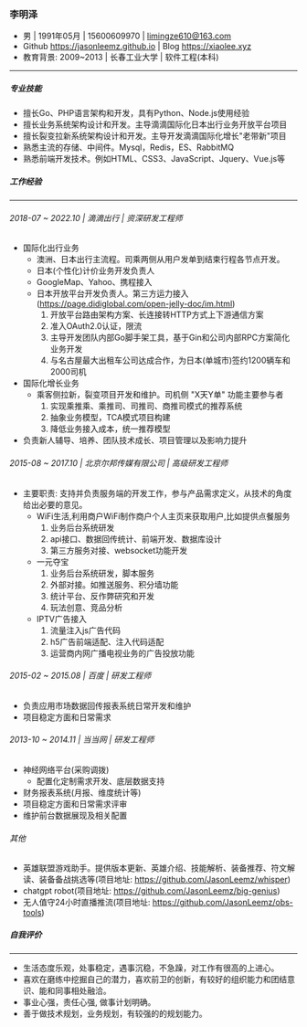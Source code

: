 ### 李明泽

- 男 | 1991年05月 | 15600609970 | limingze610@163.com
- Github https://jasonleemz.github.io | Blog https://xiaolee.xyz
- 教育背景: 2009~2013 | 长春工业大学 | 软件工程(本科)
------

##### 专业技能

- 擅长Go、PHP语言架构和开发，具有Python、Node.js使用经验
- 擅长业务系统架构设计和开发。主导滴滴国际化日本出行业务开放平台项目
- 擅长裂变拉新系统架构设计和开发。主导开发滴滴国际化增长"老带新"项目
- 熟悉主流的存储、中间件。Mysql，Redis，ES、RabbitMQ
- 熟悉前端开发技术。例如HTML、CSS3、JavaScript、Jquery、Vue.js等

##### 工作经验
------

###### 2018-07 ~ 2022.10 | 滴滴出行 | 资深研发工程师

- 国际化出行业务
  - 澳洲、日本出行主流程。司乘两侧从用户发单到结束行程各节点开发。
  - 日本(个性化)计价业务开发负责人
  - GoogleMap、Yahoo、携程接入
  - 日本开放平台开发负责人。第三方运力接入(https://page.didiglobal.com/open-jelly-doc/im.html)
    1. 开放平台路由架构方案、长连接转HTTP方式上下游通信方案
    2. 准入OAuth2.0认证，限流
    3. 主导开发团队内部Go脚手架工具，基于Gin和公司内部RPC方案简化业务开发
    4. 与名古屋最大出租车公司达成合作，为日本(单城市)签约1200辆车和2000司机
- 国际化增长业务
  - 乘客侧拉新，裂变项目开发和维护。司机侧 "X天Y单" 功能主要参与者
    1. 实现乘推乘、乘推司、司推司、商推司模式的推荐系统
    2. 抽象业务模型，TCA模式项目构建
    3. 降低业务接入成本，统一推荐模型
- 负责新人辅导、培养、团队技术成长、项目管理以及影响力提升

###### 2015-08 ~ 2017.10 | 北京尔邦传媒有限公司 | 高级研发工程师
- 主要职责: 支持并负责服务端的开发工作，参与产品需求定义，从技术的角度给出必要的意见。
  - WiFi生活,利用商户WiFi制作商户个人主页来获取用户,比如提供点餐服务
    1. 业务后台系统研发
    2. api接口、数据回传统计、前端开发、数据库设计
    3. 第三方服务对接、websocket功能开发
  - 一元夺宝
    1. 业务后台系统研发，脚本服务
    2. 外部对接。如推送服务、积分墙功能
    3. 统计平台、反作弊研究和开发
    4. 玩法创意、竞品分析
  - IPTV广告接入
    1. 流量注入js广告代码
    2. h5广告前端适配、注入代码适配
    3. 运营商内网广播电视业务的广告投放功能

###### 2015-02 ~ 2015.08 | 百度 | 研发工程师
- 负责应用市场数据回传报表系统日常开发和维护
- 项目稳定方面和日常需求

###### 2013-10 ~ 2014.11 | 当当网 | 研发工程师
- 神经网络平台(采购调拨)
  - 配置化定制需求开发、底层数据支持
- 财务报表系统(月报、维度统计等)
- 项目稳定方面和日常需求评审
- 维护前台数据展现及相关配置

###### 其他
- 英雄联盟游戏助手。提供版本更新、英雄介绍、技能解析、装备推荐、符文解读、装备备战挑选等(项目地址: https://github.com/JasonLeemz/whisper)
- chatgpt robot(项目地址: https://github.com/JasonLeemz/big-genius)
- 无人值守24小时直播推流(项目地址: https://github.com/JasonLeemz/obs-tools)

##### 自我评价
------

- 生活态度乐观，处事稳定，遇事沉稳，不急躁，对工作有很高的上进心。
- 喜欢在磨练中挖掘自己的潜力，喜欢前卫的创新，有较好的组织能力和团结意识、能和同事相处融洽。
- 事业心强，责任心强, 做事计划明确。
- 善于做技术规划，业务规划，有较强的的规划能力。





